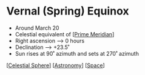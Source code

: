 # Vernal (Spring) Equinox

- Around March 20
- Celestial equivalent of [[Prime Meridian]]
- Right ascension --> 0 hours
- Declination --> +23.5˚
- Sun rises at 90˚ azimuth and sets at 270˚ azimuth

[[Celestial Sphere]] [[Astronomy]] [[Space]]

[//begin]: # "Autogenerated link references for markdown compatibility"
[Prime Meridian]: prime-meridian "Prime Meridian"
[Celestial Sphere]: celestial-sphere "Celestial Sphere"
[Astronomy]: astronomy "Astronomy"
[Space]: space "Space"
[//end]: # "Autogenerated link references"